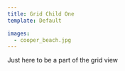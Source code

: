 ```yaml
---
title: Grid Child One
template: Default

images:
  - cooper_beach.jpg
---
```


Just here to be a part of the grid view
